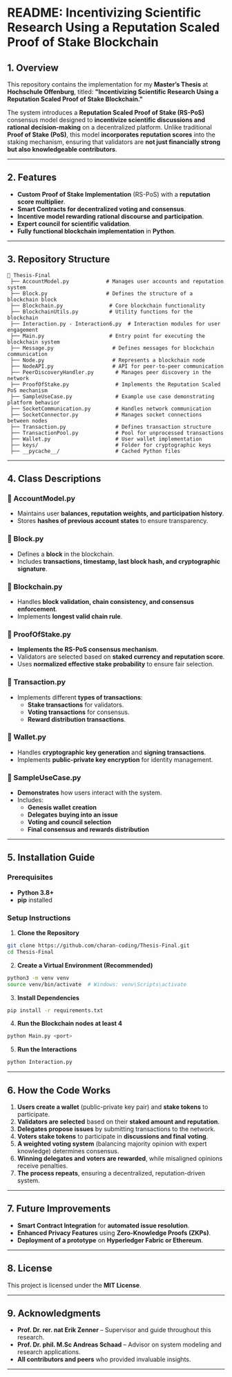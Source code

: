 # **README: Incentivizing Scientific Research Using a Reputation Scaled Proof of Stake Blockchain**

## **1. Overview**
This repository contains the implementation for my **Master’s Thesis** at **Hochschule Offenburg**, titled:
**"Incentivizing Scientific Research Using a Reputation Scaled Proof of Stake Blockchain."**

The system introduces a **Reputation Scaled Proof of Stake (RS-PoS)** consensus model designed to **incentivize scientific discussions and rational decision-making** on a decentralized platform. Unlike traditional **Proof of Stake (PoS)**, this model **incorporates reputation scores** into the staking mechanism, ensuring that validators are **not just financially strong but also knowledgeable contributors**.

---

## **2. Features**
- **Custom Proof of Stake Implementation** (RS-PoS) with a **reputation score multiplier**.
- **Smart Contracts for decentralized voting and consensus**.
- **Incentive model rewarding rational discourse and participation**.
- **Expert council for scientific validation**.
- **Fully functional blockchain implementation** in **Python**.

---

## **3. Repository Structure**
```
📂 Thesis-Final
 ├── AccountModel.py            # Manages user accounts and reputation system
 ├── Block.py                   # Defines the structure of a blockchain block
 ├── Blockchain.py               # Core blockchain functionality
 ├── BlockchainUtils.py          # Utility functions for the blockchain
 ├── Interaction.py - Interaction6.py  # Interaction modules for user engagement
 ├── Main.py                     # Entry point for executing the blockchain system
 ├── Message.py                   # Defines messages for blockchain communication
 ├── Node.py                      # Represents a blockchain node
 ├── NodeAPI.py                   # API for peer-to-peer communication
 ├── PeerDiscoveryHandler.py       # Manages peer discovery in the network
 ├── ProofOfStake.py               # Implements the Reputation Scaled PoS mechanism
 ├── SampleUseCase.py              # Example use case demonstrating platform behavior
 ├── SocketCommunication.py        # Handles network communication
 ├── SocketConnector.py            # Manages socket connections between nodes
 ├── Transaction.py                # Defines transaction structure
 ├── TransactionPool.py            # Pool for unprocessed transactions
 ├── Wallet.py                     # User wallet implementation
 ├── keys/                         # Folder for cryptographic keys
 ├── __pycache__/                  # Cached Python files
```

---

## **4. Class Descriptions**

### **🔹 AccountModel.py**
- Maintains user **balances, reputation weights, and participation history**.
- Stores **hashes of previous account states** to ensure transparency.

### **🔹 Block.py**
- Defines a **block** in the blockchain.
- Includes **transactions, timestamp, last block hash, and cryptographic signature**.

### **🔹 Blockchain.py**
- Handles **block validation, chain consistency, and consensus enforcement**.
- Implements **longest valid chain rule**.

### **🔹 ProofOfStake.py**
- **Implements the RS-PoS consensus mechanism**.
- Validators are selected based on **staked currency and reputation score**.
- Uses **normalized effective stake probability** to ensure fair selection.

### **🔹 Transaction.py**
- Implements different **types of transactions**:
  - **Stake transactions** for validators.
  - **Voting transactions** for consensus.
  - **Reward distribution transactions**.

### **🔹 Wallet.py**
- Handles **cryptographic key generation** and **signing transactions**.
- Implements **public-private key encryption** for identity management.

### **🔹 SampleUseCase.py**
- **Demonstrates** how users interact with the system.
- Includes:
  - **Genesis wallet creation**
  - **Delegates buying into an issue**
  - **Voting and council selection**
  - **Final consensus and rewards distribution**

---

## **5. Installation Guide**

### **Prerequisites**
- **Python 3.8+**
- **pip** installed

### **Setup Instructions**

1. **Clone the Repository**
```bash
git clone https://github.com/charan-coding/Thesis-Final.git
cd Thesis-Final
```

2. **Create a Virtual Environment (Recommended)**
```bash
python3 -m venv venv
source venv/bin/activate  # Windows: venv\Scripts\activate
```

3. **Install Dependencies**
```bash
pip install -r requirements.txt
```

4. **Run the Blockchain nodes at least 4**
```bash
python Main.py <port>
```

5. **Run the Interactions**
```bash
python Interaction.py 
```
---

## **6. How the Code Works**

1. **Users create a wallet** (public-private key pair) and **stake tokens** to participate.
2. **Validators are selected** based on their **staked amount and reputation**.
3. **Delegates propose issues** by submitting transactions to the network.
4. **Voters stake tokens** to participate in **discussions and final voting**.
5. **A weighted voting system** (balancing majority opinion with expert knowledge) determines consensus.
6. **Winning delegates and voters are rewarded**, while misaligned opinions receive penalties.
7. **The process repeats**, ensuring a decentralized, reputation-driven system.

---

## **7. Future Improvements**
- **Smart Contract Integration** for **automated issue resolution**.
- **Enhanced Privacy Features** using **Zero-Knowledge Proofs (ZKPs)**.
- **Deployment of a prototype** on **Hyperledger Fabric or Ethereum**.

---

## **8. License**
This project is licensed under the **MIT License**.

---

## **9. Acknowledgments**
- **Prof. Dr. rer. nat Erik Zenner** – Supervisor and guide throughout this research.
- **Prof. Dr. phil. M.Sc Andreas Schaad** – Advisor on system modeling and research applications.
- **All contributors and peers** who provided invaluable insights.

---



